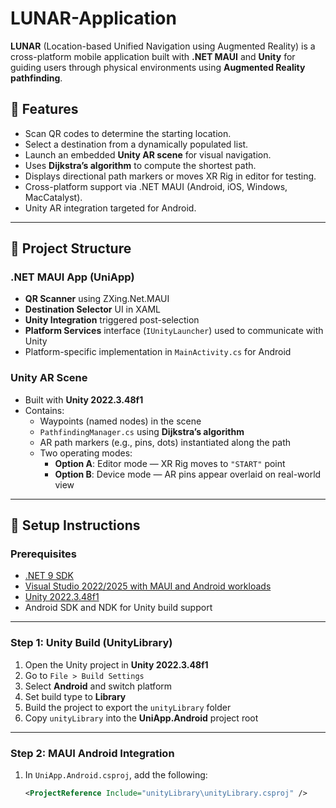 # LUNAR-Application
**LUNAR** (Location-based Unified Navigation using Augmented Reality) is a cross-platform mobile application built with **.NET MAUI** and **Unity** for guiding users through physical environments using **Augmented Reality pathfinding**.

## 🚀 Features

- Scan QR codes to determine the starting location.
- Select a destination from a dynamically populated list.
- Launch an embedded **Unity AR scene** for visual navigation.
- Uses **Dijkstra’s algorithm** to compute the shortest path.
- Displays directional path markers or moves XR Rig in editor for testing.
- Cross-platform support via .NET MAUI (Android, iOS, Windows, MacCatalyst).
- Unity AR integration targeted for Android.

---

## 🧱 Project Structure

### .NET MAUI App (UniApp)

- **QR Scanner** using ZXing.Net.MAUI
- **Destination Selector** UI in XAML
- **Unity Integration** triggered post-selection
- **Platform Services** interface (`IUnityLauncher`) used to communicate with Unity
- Platform-specific implementation in `MainActivity.cs` for Android

### Unity AR Scene

- Built with **Unity 2022.3.48f1**
- Contains:
  - Waypoints (named nodes) in the scene
  - `PathfindingManager.cs` using **Dijkstra’s algorithm**
  - AR path markers (e.g., pins, dots) instantiated along the path
  - Two operating modes:
    - **Option A**: Editor mode — XR Rig moves to `"START"` point
    - **Option B**: Device mode — AR pins appear overlaid on real-world view

---

## 🔧 Setup Instructions

### Prerequisites

- [.NET 9 SDK](https://dotnet.microsoft.com/en-us/download)
- [Visual Studio 2022/2025 with MAUI and Android workloads](https://learn.microsoft.com/en-us/dotnet/maui/get-started/)
- [Unity 2022.3.48f1](https://unity.com/releases/editor/qa/lts-releases)
- Android SDK and NDK for Unity build support

---

### Step 1: Unity Build (UnityLibrary)

1. Open the Unity project in **Unity 2022.3.48f1**
2. Go to `File > Build Settings`
3. Select **Android** and switch platform
4. Set build type to **Library**
5. Build the project to export the `unityLibrary` folder
6. Copy `unityLibrary` into the **UniApp.Android** project root

---

### Step 2: MAUI Android Integration

1. In `UniApp.Android.csproj`, add the following:

   ```xml
   <ProjectReference Include="unityLibrary\unityLibrary.csproj" />
